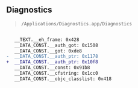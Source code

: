 ## Diagnostics

> `/Applications/Diagnostics.app/Diagnostics`

```diff

   __TEXT.__eh_frame: 0x428
   __DATA_CONST.__auth_got: 0x1508
   __DATA_CONST.__got: 0xde8
-  __DATA_CONST.__auth_ptr: 0x1178
+  __DATA_CONST.__auth_ptr: 0x10f8
   __DATA_CONST.__const: 0x91b8
   __DATA_CONST.__cfstring: 0x1cc0
   __DATA_CONST.__objc_classlist: 0x418

```
